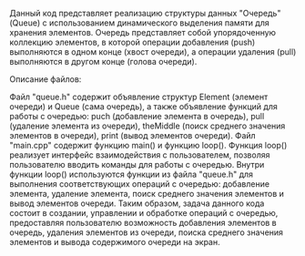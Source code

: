 Данный код представляет реализацию структуры данных "Очередь" (Queue) с использованием динамического выделения памяти 
для хранения элементов. Очередь представляет собой упорядоченную коллекцию элементов, в которой операции добавления 
(push) выполняются в одном конце (хвост очереди), а операции удаления (pull) выполняются в другом конце (голова очереди).

Описание файлов:

Файл "queue.h" содержит объявление структур Element (элемент очереди) и Queue (сама очередь), а также объявление функций
для работы с очередью: puch (добавление элемента в очередь), pull (удаление элемента из очереди), theMiddle (поиск 
среднего значения элементов в очереди), print (вывод элементов очереди). 
Файл "main.cpp" содержит функцию main() и функцию loop(). Функция loop() реализует интерфейс взаимодействия с 
пользователем, позволяя пользователю вводить команды для работы с очередью. Внутри функции loop() используются функции 
из файла "queue.h" для выполнения соответствующих операций с очередью: добавление элемента, удаление элемента, поиск 
среднего значения элементов и вывод элементов очереди.
Таким образом, задача данного кода состоит в создании, управлении и обработке операций с очередью, предоставляя 
пользователю возможность добавления элементов в очередь, удаления элементов из очереди, поиска среднего значения 
элементов и вывода содержимого очереди на экран.
